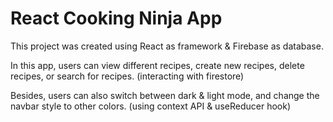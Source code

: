 # React Cooking Ninja App

This project was created using React as framework & Firebase as database.

In this app, users can view different recipes, create new recipes, delete recipes, or search for recipes. (interacting with firestore)

Besides, users can also switch between dark & light mode, and change the navbar style to other colors. (using context API & useReducer hook)
